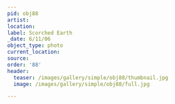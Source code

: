```yaml
---
pid: obj88
artist:
location:
label: Scorched Earth
_date: 6/11/06
object_type: photo
current_location:
source:
order: '88'
header:
  teaser: /images/gallery/simple/obj88/thumbnail.jpg
  image: /images/gallery/simple/obj88/full.jpg

---
```


